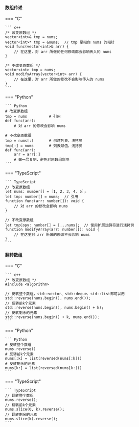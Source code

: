 #### 数组传递
=== "C"

    ``` c++
    /* 改变原数组 */
    vector<int>& tmp = nums;
    vector<int>* tmp = &nums;  // tmp 是指向 nums 的指针
    void func(vector<int>& arr) {
        // 在这里，对 arr 所做的任何修改都会影响传入的 nums
    }
    
    /* 不改变原数组 */
    vector<int> tmp = nums;
    void modifyArray(vector<int> arr) {
        // 在这里，对 arr 所做的修改不会影响传入的 nums
    }
    ```

=== "Python"

    ``` Python
    # 改变原数组
    tmp = nums			# 引用
    def func(arr):
        # 对 arr 的修改会影响 nums
    
    # 不改变原数组
    tmp = nums[:]		# 创建列表，浅拷贝
    tmp[:] = nums		# 列表赋值，浅拷贝
    def func(arr):
        arr = arr[:]
        # 做一层复制，避免对原数组影响
    ```

=== "TypeScript"

    ``` TypeScript
    // 改变原数组
    let nums: number[] = [1, 2, 3, 4, 5];
    let tmp: number[] = nums;  // 引用
    function func(arr: number[]): void {
        // 对 arr 的修改会影响 nums
    }
    
    // 不改变原数组
    let tmpCopy: number[] = [...nums];  // 使用扩展运算符进行浅拷贝
    function modifyArray(arr: number[]): void {
        // 在这里对 arr 所做的修改不会影响 nums
    }
    ```



#### 翻转数组

=== "C"

    ``` c++
    /* 改变原数组 */
    #include <algorithm>
    
    // 反转整个数组，std::vector、std::deque、std::list都可以用
    std::reverse(nums.begin(), nums.end());
    // 反转前k个元素
    std::reverse(nums.begin(), nums.begin() + k);
    // 反转剩余的元素
    std::reverse(nums.begin() + k, nums.end());
    ```

=== "Python"

    ``` Python
    # 反转整个数组
    nums.reverse()
    # 反转前k个元素
    nums[:k] = list(reversed(nums[:k]))
    # 反转剩余的元素
    nums[k:] = list(reversed(nums[k:]))
    ```

=== "TypeScript"

    ``` TypeScript
    // 翻转整个数组
    nums.reverse();
    // 翻转前k个元素
    nums.slice(0, k).reverse();
    // 翻转剩余的元素
    nums.slice(k).reverse();
    ```


